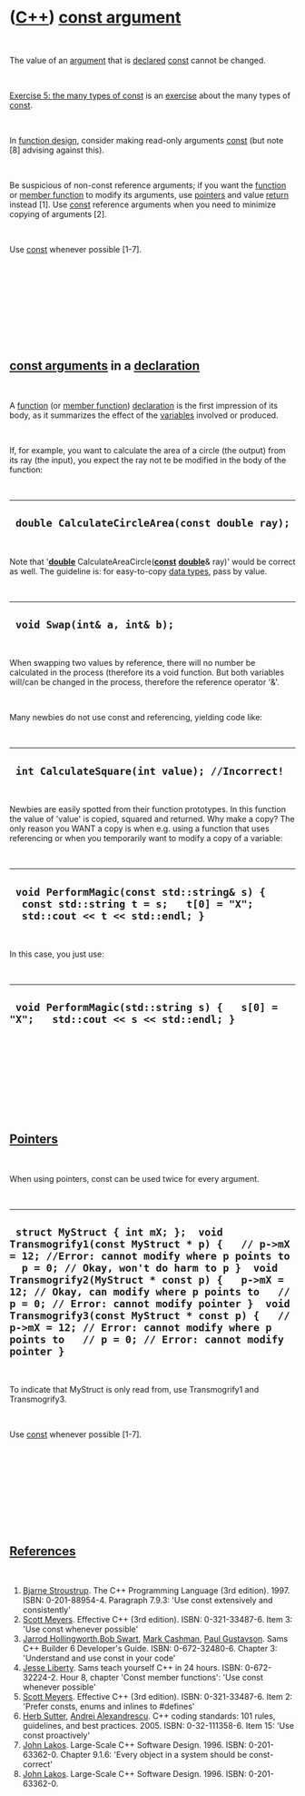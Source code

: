 
 

 

 

 

 

([C++](Cpp.md)) [const argument](CppConstArgument.md)
=======================================================

 

The value of an [argument](CppArgument.md) that is
[declared](CppDeclaration.md) [const](CppConst.md) cannot be changed.

 

[Exercise 5: the many types of
const](CppExerciseTheManyTypesOfConst.md) is an
[exercise](CppExercise.md) about the many types of
[const](CppConst.md).

 

In [function design](CppFunctionDesign.md), consider making read-only
arguments [const](CppConst.md) (but note \[8\] advising against this).

 

Be suspicious of non-const reference arguments; if you want the
[function](CppFunction.md) or [member function](CppMemberFunction.md)
to modify its arguments, use [pointers](CppPointer.md) and value
[return](CppReturn.md) instead \[1\]. Use [const](CppConst.md)
reference arguments when you need to minimize copying of arguments
\[2\].

 

Use [const](CppConst.md) whenever possible \[1-7\].

 

 

 

 

 

[const arguments](CppConstArgument.md) in a [declaration](CppDeclaration.md)
------------------------------------------------------------------------------

 

A [function](CppFunction.md) (or [member
function](CppMemberFunction.md)) [declaration](CppDeclaration.md) is
the first impression of its body, as it summarizes the effect of the
[variables](CppVariable.md) involved or produced.

 

If, for example, you want to calculate the area of a circle (the output)
from its ray (the input), you expect the ray not te be modified in the
body of the function:

 

  --------------------------------------------------
  ` double CalculateCircleArea(const double ray);`
  --------------------------------------------------

 

Note that '**[double](CppDouble.md)**
CalculateAreaCircle(**[const](CppConst.md)**
**[double](CppDouble.md)**& ray)' would be correct as well. The
guideline is: for easy-to-copy [data types](CppDataType.md), pass by
value.

 

  -------------------------------
  ` void Swap(int& a, int& b);`
  -------------------------------

 

When swapping two values by reference, there will no number be
calculated in the process (therefore its a void function. But both
variables will/can be changed in the process, therefore the reference
operator '&'.

 

Many newbies do not use const and referencing, yielding code like:

 

  -------------------------------------------------
  ` int CalculateSquare(int value); //Incorrect!`
  -------------------------------------------------

 

Newbies are easily spotted from their function prototypes. In this
function the value of 'value' is copied, squared and returned. Why make
a copy? The only reason you WANT a copy is when e.g. using a function
that uses referencing or when you temporarily want to modify a copy of a
variable:

 

  ------------------------------------------------------------------------------------------------------------------------
  ` void PerformMagic(const std::string& s) {   const std::string t = s;   t[0] = "X";   std::cout << t << std::endl; }`
  ------------------------------------------------------------------------------------------------------------------------

 

In this case, you just use:

 

  --------------------------------------------------------------------------------------
  ` void PerformMagic(std::string s) {   s[0] = "X";   std::cout << s << std::endl; }`
  --------------------------------------------------------------------------------------

 

 

 

 

 

[Pointers](CppPointer.md)
--------------------------

 

When using pointers, const can be used twice for every argument.

 

  ---------------------------------------------------------------------------------------------------------------------------------------------------------------------------------------------------------------------------------------------------------------------------------------------------------------------------------------------------------------------------------------------------------------------------------------------------------------------------------
  ` struct MyStruct { int mX; };  void Transmogrify1(const MyStruct * p) {   // p->mX = 12; //Error: cannot modify where p points to   p = 0; // Okay, won't do harm to p }  void Transmogrify2(MyStruct * const p) {   p->mX = 12; // Okay, can modify where p points to   // p = 0; // Error: cannot modify pointer }  void Transmogrify3(const MyStruct * const p) {   // p->mX = 12; // Error: cannot modify where p points to   // p = 0; // Error: cannot modify pointer }`
  ---------------------------------------------------------------------------------------------------------------------------------------------------------------------------------------------------------------------------------------------------------------------------------------------------------------------------------------------------------------------------------------------------------------------------------------------------------------------------------

 

To indicate that MyStruct is only read from, use Transmogrify1 and
Transmogrify3.

 

Use [const](CppConst.md) whenever possible \[1-7\].

 

 

 

 

 

[References](CppReferences.md)
-------------------------------

 

1.  [Bjarne Stroustrup](CppBjarneStroustrup.md). The C++ Programming
    Language (3rd edition). 1997. ISBN: 0-201-88954-4. Paragraph 7.9.3:
    'Use const extensively and consistently'
2.  [Scott Meyers](CppScottMeyers.md). Effective C++ (3rd edition).
    ISBN: 0-321-33487-6. Item 3: 'Use const whenever possible'
3.  [Jarrod Hollingworth](CppJarrodHollingworth.md),[Bob
    Swart](CppBobSwart.md), [Mark Cashman](CppMarkCashman.md), [Paul
    Gustavson](CppPaulGustavson.md). Sams C++ Builder 6
    Developer's Guide. ISBN: 0-672-32480-6. Chapter 3: 'Understand and
    use const in your code'
4.  [Jesse Liberty](CppJesseLiberty.md). Sams teach yourself C++ in
    24 hours. ISBN: 0-672-32224-2. Hour 8, chapter 'Const member
    functions': 'Use const whenever possible'
5.  [Scott Meyers](CppScottMeyers.md). Effective C++ (3rd edition).
    ISBN: 0-321-33487-6. Item 2: 'Prefer consts, enums and inlines to
    \#defines'
6.  [Herb Sutter](CppHerbSutter.md), [Andrei
    Alexandrescu](CppAndreiAlexandrescu.md). C++ coding standards: 101
    rules, guidelines, and best practices. 2005. ISBN: 0-32-111358-6.
    Item 15: 'Use const proactively'
7.  [John Lakos](CppJohnLakos.md). Large-Scale C++ Software Design.
    1996. ISBN: 0-201-63362-0. Chapter 9.1.6: 'Every object in a system
    should be const-correct'
8.  [John Lakos](CppJohnLakos.md). Large-Scale C++ Software Design.
    1996. ISBN: 0-201-63362-0.

 

 

 

 

 

 

